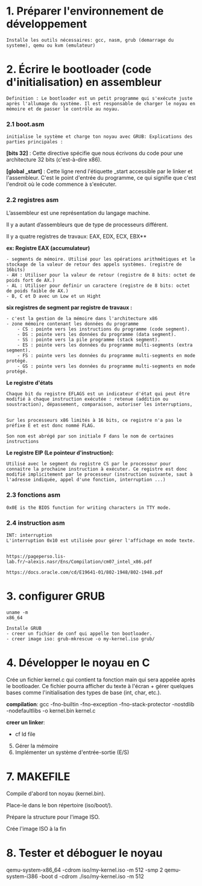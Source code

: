 # 1. Préparer l'environnement de développement
	Installe les outils nécessaires: gcc, nasm, grub (demarrage du systeme), qemu ou kvm (emulateur)

# 2. Écrire le bootloader (code d'initialisation) en assembleur
	Definition : Le bootloader est un petit programme qui s'exécute juste après l'allumage du système. Il est responsable de charger le noyau en mémoire et de passer le contrôle au noyau.
	
### 2.1 boot.asm
	initialise le système et charge ton noyau avec GRUB: Explications des parties principales :

**[bits 32]** : Cette directive spécifie que nous écrivons du code pour une architecture 32 bits (c'est-à-dire x86).

**[global _start]** : Cette ligne rend l'étiquette _start accessible par le linker et l'assembleur. C'est le point d'entrée du programme, ce qui signifie que c'est l'endroit où le code commence à s'exécuter.

### 2.2 registres asm
L’assembleur est une représentation du langage machine.
	
Il y a autant d’assembleurs que de type de processeurs différent.

Il y a quatre registres de travaux: EAX, EDX, ECX, EBX**

**ex: Registre EAX (accumulateur)**

	- segments de mémoire. Utilisé pour les opérations arithmétiques et le stockage de la valeur de retour des appels systèmes. (registre de 16bits)
	- AH : Utiliser pour la valeur de retour (registre de 8 bits: octet de poids fort de AX.)
	- AL : Utiliser pour definir un caractere (registre de 8 bits: octet de poids faible de AX.)
	- B, C et D avec un Low et un Hight

**six registres de segment par registre de travaux :**

	- c'est la gestion de la mémoire dans l'architecture x86 
	- zone mémoire contenant les données du programme
		- CS : pointe vers les instructions du programme (code segment).
		- DS : pointe vers les données du programme (data segment).
		- SS : pointe vers la pile programme (stack segment).
		- ES : pointe vers les données du programme multi-segments (extra segment).
		- FS : pointe vers les données du programme multi-segments en mode protégé.
		- GS : pointe vers les données du programme multi-segments en mode protégé.


**Le registre d'états**

	Chaque bit du registre EFLAGS est un indicateur d'état qui peut être modifié à chaque instruction exécutée : retenue (addition ou soustraction), dépassement, comparaison, autoriser les interruptions,


	Sur les processeurs x86 limités à 16 bits, ce registre n'a pas le préfixe E et est donc nommé FLAG.

	Son nom est abrégé par son initiale F dans le nom de certaines instructions


**Le registre EIP (Le pointeur d'instruction):**


	Utilisé avec le segment du registre CS par le processeur pour connaitre la prochaine instruction à exécuter. Ce registre est donc modifié implicitement par le processeur (instruction suivante, saut à l'adresse indiquée, appel d'une fonction, interruption ...)



### 2.3 fonctions asm

	0x0E is the BIOS function for writing characters in TTY mode.

### 2.4 instruction asm
	INT: interruption
	L'interruption 0x10 est utilisée pour gérer l'affichage en mode texte. 


	https://pageperso.lis-lab.fr/~alexis.nasr/Ens/Compilation/cm07_intel_x86.pdf

	https://docs.oracle.com/cd/E19641-01/802-1948/802-1948.pdf




# 3. configurer GRUB

```
uname -m
x86_64
```

	Installe GRUB 
	- creer un fichier de conf qui appelle ton bootloader.
	- creer image iso: grub-mkrescue -o my-kernel.iso grub/

# 4. Développer le noyau en C

Crée un fichier kernel.c qui contient ta fonction main qui sera appelée après le bootloader. Ce fichier pourra afficher du texte à l'écran +  gérer quelques bases comme l'initialisation des types de base (int, char, etc.).

**compilation**: gcc -fno-builtin -fno-exception -fno-stack-protector -nostdlib -nodefaultlibs -o kernel.bin kernel.c

**creer un linker**: 
- cf ld file

5. Gérer la mémoire
6. Implémenter un système d'entrée-sortie (E/S)

# 7. MAKEFILE 

Compile d'abord ton noyau (kernel.bin).

Place-le dans le bon répertoire (iso/boot/).

Prépare la structure pour l'image ISO.

Crée l'image ISO à la fin

# 8. Tester et déboguer le noyau

qemu-system-x86_64 -cdrom iso/my-kernel.iso -m 512 -smp 2
qemu-system-i386 -boot d -cdrom ./iso/my-kernel.iso -m 512